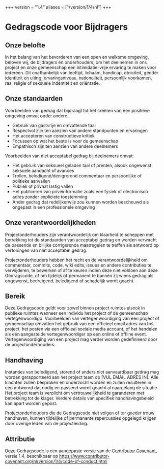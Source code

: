+++
version = "1.4"
aliases = ["/version/1/4/nl"]
+++

# Gedragscode voor Bijdragers

## Onze belofte

In het belang van het bevorderen van een open en welkome omgeving, beloven wij,
de bijdragers en onderhouders, om het deelnemen in ons project en onze gemeenschap
een intimidatie-vrije ervaring te maken voor iedereen. Dit onafhankelijk van leeftijd,
lichaam, handicap, etniciteit, gender identiteit en uiting, ervaringsniveau, nationaliteit,
persoonlijk voorkomen, ras, religie of seksuele indentiteit en oriëntatie.

## Onze standaarden

Voorbeelden van gedrag dat bijdraagt tot het creëren van een positieve omgeving
omvat onder andere:

* Gebruik van gastvrije en omvattende taal
* Respectvol zijn ten aanzien van andere standpunten en ervaringen
* Het accepteren van constructieve kritiek
* Focussen op wat het beste is voor de gemeenschap
* Empathisch zijn ten aanzien van andere deelnemers

Voorbeelden van niet acceptabel gedrag bij deelnemers omvat:

* Het gebruik van seksueel geladen taal of prenten, alsook ongewenst seksuele aandacht
of avances
* Trollen, beledigend/denigrerend commentaar en persoonlijke of politieke aanvallen
* Publiek of privaat lastig vallen
* Het publiceren van privéinformatie zoals een fysiek of electronisch adres zonder
expliciete toestemming
* Ander gedrag dat redelijkerwijs zou kunnen worden beschouwd als ongepast in een
professionele omgeving

## Onze verantwoordelijkheden

Projectonderhouders zijn verantwoordelijk om klaarheid te scheppen met betrekking
tot de standaarden van acceptabel gedrag en worden verwacht de passende en billijke
corrigerende maatregelen te treffen als antwoord op vertoningen van niet acceptabel
gedrag.

Projectonderhouders hebben het recht en de verantwoordelijkheid om commentaar, commits,
code, wiki edits, issues en andere contributies te verwijderen, te bewerken of af te keuren
indien deze niet voldoen aan deze Gedragscode, of om tijdelijk of permanent te bannen
zij wiens gedrag als ongewenst, bedreigend, beledigend of schadelijk wordt geacht.

## Bereik

Deze Gedragscode geldt voor zowel binnen project ruimtes alsook in publieke ruimtes
wanneer een individu het project of de gemeenschap vertegenwoordigd. Voorbeelden van
vertegenwoordiging van een project of gemeenschap omvatten het gebruik van een officieel
email adres van het project, het posten via een officieel sociale media account, of het
handelen als een aangestelde vertegenwoordiger op een online of offline event. Vertegenwoordiging
van een project mag verder worden gedefinieerd door de projectonderhouders.

## Handhaving

Instanties van beledigend, storend of anders niet aanvaardbaar gedrag mag worden
gerapporteerd aan het project team op [VUL EMAIL ADRES IN]. Alle klachten zullen
besproken en onderzocht worden en zullen resulteren in een antwoord dat nodig en
passend wordt geacht al naargelang de situatie. Het project team is verplicht om
vertrouwelijkheid te garanderen met betrekking tot de klager. Verdere details van
specifiek handhavingsbeleid kan apart worden gepost.

Projectonderhouders die de Gedragscode niet volgen of ter goeder trouw handhaven,
kunnen tijdelijke of permanente repercussies opgelegd krijgen door overige leden van
de projectleiding.

## Attributie

Deze Gedragscode is een  aangepaste versie van  de [Contributor Covenant][homepage],
versie 1.4, beschikbaar op https://www.contributor-covenant.org/nl/version/1/4/code-of-conduct.html

[homepage]: https://www.contributor-covenant.org
